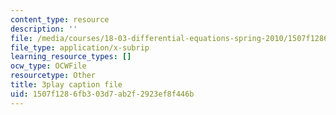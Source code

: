 ```yaml
---
content_type: resource
description: ''
file: /media/courses/18-03-differential-equations-spring-2010/1507f1286fb303d7ab2f2923ef8f446b_z-meBrqcy_I.srt
file_type: application/x-subrip
learning_resource_types: []
ocw_type: OCWFile
resourcetype: Other
title: 3play caption file
uid: 1507f128-6fb3-03d7-ab2f-2923ef8f446b
---
```

